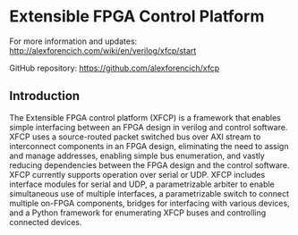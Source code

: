 # Extensible FPGA Control Platform

For more information and updates: http://alexforencich.com/wiki/en/verilog/xfcp/start

GitHub repository: https://github.com/alexforencich/xfcp

## Introduction

The Extensible FPGA control platform (XFCP) is a framework that enables simple interfacing between an FPGA design in verilog and control software.  XFCP uses a source-routed packet switched bus over AXI stream to interconnect components in an FPGA design, eliminating the need to assign and manage addresses, enabling simple bus enumeration, and vastly reducing dependencies between the FPGA design and the control software.  XFCP currently supports operation over serial or UDP.  XFCP includes interface modules for serial and UDP, a parametrizable arbiter to enable simultaneous use of multiple interfaces, a parametrizable switch to connect multiple on-FPGA components, bridges for interfacing with various devices, and a Python framework for enumerating XFCP buses and controlling connected devices.

